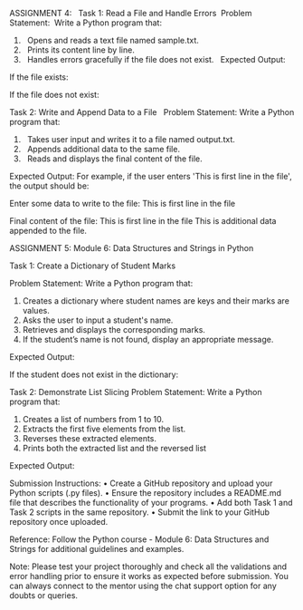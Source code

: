 ASSIGNMENT 4:
 
Task 1: Read a File and Handle Errors 
Problem Statement:  Write a Python program that:
1.   Opens and reads a text file named sample.txt.
2.   Prints its content line by line.
3.   Handles errors gracefully if the file does not exist.
 
Expected Output:

If the file exists:


If the file does not exist:

Task 2: Write and Append Data to a File
 
Problem Statement: Write a Python program that:
1.   Takes user input and writes it to a file named output.txt.
2.   Appends additional data to the same file.
3.   Reads and displays the final content of the file.
 

Expected Output:
For example, if the user enters 'This is first line in the file', the output should be:


Enter some data to write to the file: This is first line in the file

Final content of the file:
This is first line in the file
This is additional data appended to the file.




ASSIGNMENT 5:
Module 6: Data Structures and Strings in Python
 
Task 1: Create a Dictionary of Student Marks

Problem Statement: Write a Python program that:
1.   Creates a dictionary where student names are keys and their marks are values.
2.   Asks the user to input a student's name.
3.   Retrieves and displays the corresponding marks.
4.   If the student’s name is not found, display an appropriate message.

Expected Output:
  
 
If the student does not exist in the dictionary:
 
Task 2: Demonstrate List Slicing 
Problem Statement: Write a Python program that:
1.   Creates a list of numbers from 1 to 10.
2.   Extracts the first five elements from the list.
3.   Reverses these extracted elements.
4.   Prints both the extracted list and the reversed list
 
Expected Output:

 
Submission Instructions:
    • Create a GitHub repository and upload your Python scripts (.py files).
    • Ensure the repository includes a README.md file that describes the functionality of your programs.
    • Add both Task 1 and Task 2 scripts in the same repository.
    • Submit the link to your GitHub repository once uploaded.

Reference:
Follow the Python course - Module 6: Data Structures and Strings for additional guidelines and examples.

Note: Please test your project thoroughly and check all the validations and error handling prior to ensure it works as expected before submission.
You can always connect to the mentor using the chat support option for any doubts or queries.
